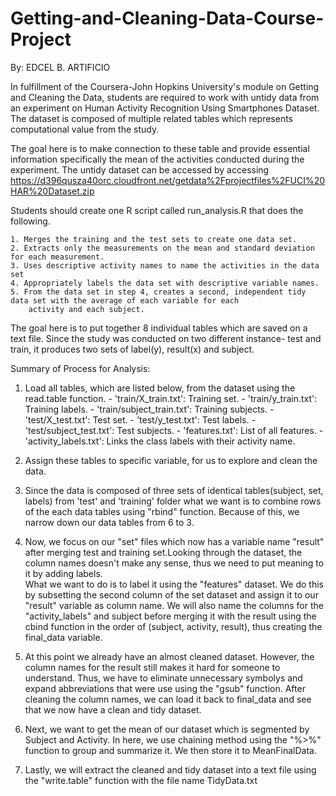 # Getting-and-Cleaning-Data-Course-Project
By: EDCEL B. ARTIFICIO

In fulfillment of the Coursera-John Hopkins University's module on Getting and Cleaning the Data, students are required to
work with untidy data from an experiment on Human Activity Recognition Using Smartphones Dataset. The dataset is composed of
multiple related tables which represents computational value from the study.

The goal here is to make connection to these table and provide essential information specifically the mean of the activities 
conducted during the experiment. The untidy dataset can be accessed by accessing https://d396qusza40orc.cloudfront.net/getdata%2Fprojectfiles%2FUCI%20HAR%20Dataset.zip

Students should create one R script called run_analysis.R that does the following.

    1. Merges the training and the test sets to create one data set.
    2. Extracts only the measurements on the mean and standard deviation for each measurement.
    3. Uses descriptive activity names to name the activities in the data set
    4. Appropriately labels the data set with descriptive variable names.
    5. From the data set in step 4, creates a second, independent tidy data set with the average of each variable for each   
        activity and each subject.

The goal here is to put together 8 individual tables which are saved on a text file. Since the study was conducted on two 
different instance- test and train, it produces two sets of label(y), result(x) and subject.

Summary of Process for Analysis:

  1. Load all tables, which are listed below, from the dataset using the read.table function.
    - 'train/X_train.txt': Training set.
    - 'train/y_train.txt': Training labels.
    - 'train/subject_train.txt': Training subjects.
    - 'test/X_test.txt': Test set.
    - 'test/y_test.txt': Test labels.
    - 'test/subject_test.txt': Test subjects.
    - 'features.txt': List of all features.
    - 'activity_labels.txt': Links the class labels with their activity name.

  2. Assign these tables to specific variable, for us to explore and clean the data. 

  3. Since the data is composed of three sets of identical tables(subject, set, labels) from 'test' and 'training' folder
     what we want is to combine rows of the each data tables using "rbind" function. Because of this, we narrow down our data 
     tables from 6 to 3.
     
  4. Now, we focus on our "set" files which now has a variable name "result" after merging test and training set.Looking 
     through the dataset, the column names doesn't make any sense, thus we need to put meaning to it by adding labels.  
     What we want to do is to label it using the "features" dataset. We do this by subsetting the second column
     of the set dataset and assign it to our "result" variable as column name. We will also name the columns for the 
     "activity_labels" and subject before merging it with the result using the cbind function in the order of (subject,
     activity, result), thus creating the final_data variable.
     
  5.  At this point we already have an almost cleaned dataset. However, the column names for the result still makes it hard
      for someone to understand. Thus, we have to eliminate unnecessary symbolys and expand abbreviations that were use using 
      the "gsub" function. After cleaning the column names, we can load it back to final_data and see that we now have a clean
      and tidy dataset.
      
  6.  Next, we want to get the mean of our dataset which is segmented by Subject and Activity. In here, we use chaining
      method using the "%>%" function to group and summarize it. We then store it to MeanFinalData.
      
  7. Lastly, we will extract the cleaned and tidy dataset into a text file using the "write.table" function with the file name
     TidyData.txt
     
